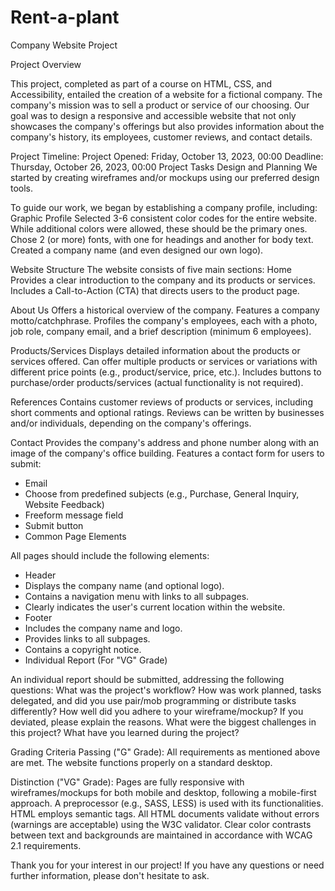# Rent-a-plant
Company Website Project

Project Overview

This project, completed as part of a course on HTML, CSS, and Accessibility, entailed the creation of a website for a fictional company. 
The company's mission was to sell a product or service of our choosing. Our goal was to design a responsive and accessible website that not only showcases the company's offerings 
but also provides information about the company's history, its employees, customer reviews, and contact details.

Project Timeline:
Project Opened: Friday, October 13, 2023, 00:00
Deadline: Thursday, October 26, 2023, 00:00
Project Tasks
Design and Planning
We started by creating wireframes and/or mockups using our preferred design tools.

To guide our work, we began by establishing a company profile, including:
Graphic Profile
Selected 3-6 consistent color codes for the entire website. While additional colors were allowed, these should be the primary ones.
Chose 2 (or more) fonts, with one for headings and another for body text.
Created a company name (and even designed our own logo).

Website Structure
The website consists of five main sections:
Home
Provides a clear introduction to the company and its products or services.
Includes a Call-to-Action (CTA) that directs users to the product page.

About Us
Offers a historical overview of the company.
Features a company motto/catchphrase.
Profiles the company's employees, each with a photo, job role, company email, and a brief description (minimum 6 employees).

Products/Services
Displays detailed information about the products or services offered.
Can offer multiple products or services or variations with different price points (e.g., product/service, price, etc.).
Includes buttons to purchase/order products/services (actual functionality is not required).

References
Contains customer reviews of products or services, including short comments and optional ratings.
Reviews can be written by businesses and/or individuals, depending on the company's offerings.

Contact
Provides the company's address and phone number along with an image of the company's office building.
Features a contact form for users to submit:
- Email
- Choose from predefined subjects (e.g., Purchase, General Inquiry, Website Feedback)
- Freeform message field
- Submit button
- Common Page Elements

All pages should include the following elements:
- Header
- Displays the company name (and optional logo).
- Contains a navigation menu with links to all subpages.
- Clearly indicates the user's current location within the website.
- Footer
- Includes the company name and logo.
- Provides links to all subpages.
- Contains a copyright notice.
- Individual Report (For "VG" Grade)

An individual report should be submitted, addressing the following questions:
What was the project's workflow? How was work planned, tasks delegated, and did you use pair/mob programming or distribute tasks differently?
How well did you adhere to your wireframe/mockup? If you deviated, please explain the reasons.
What were the biggest challenges in this project?
What have you learned during the project?

Grading Criteria
Passing ("G" Grade):
All requirements as mentioned above are met.
The website functions properly on a standard desktop.

Distinction ("VG" Grade):
Pages are fully responsive with wireframes/mockups for both mobile and desktop, following a mobile-first approach.
A preprocessor (e.g., SASS, LESS) is used with its functionalities.
HTML employs semantic tags.
All HTML documents validate without errors (warnings are acceptable) using the W3C validator.
Clear color contrasts between text and backgrounds are maintained in accordance with WCAG 2.1 requirements.

Thank you for your interest in our project! If you have any questions or need further information, please don't hesitate to ask.
